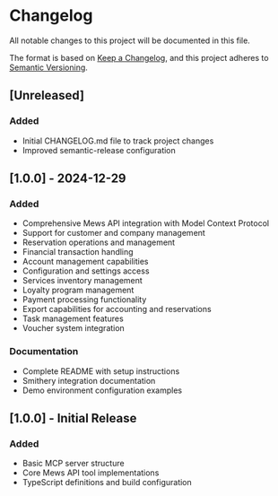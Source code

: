 # Changelog

All notable changes to this project will be documented in this file.

The format is based on [Keep a Changelog](https://keepachangelog.com/en/1.0.0/),
and this project adheres to [Semantic Versioning](https://semver.org/spec/v2.0.0.html).

## [Unreleased]

### Added
- Initial CHANGELOG.md file to track project changes
- Improved semantic-release configuration

## [1.0.0] - 2024-12-29

### Added
- Comprehensive Mews API integration with Model Context Protocol
- Support for customer and company management
- Reservation operations and management
- Financial transaction handling
- Account management capabilities
- Configuration and settings access
- Services inventory management
- Loyalty program management
- Payment processing functionality
- Export capabilities for accounting and reservations
- Task management features
- Voucher system integration

### Documentation
- Complete README with setup instructions
- Smithery integration documentation
- Demo environment configuration examples

## [1.0.0] - Initial Release

### Added
- Basic MCP server structure
- Core Mews API tool implementations
- TypeScript definitions and build configuration